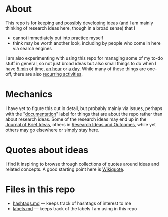 # About

This repo is for keeping and possibly developing ideas (and I am mainly thinking of research ideas here, though in a broad sense) that I 
* cannot immediately put into practice myself
* think may be worth another look, including by people who come in here via search engines

I am also experimenting with using this repo for managing some of my to-do stuff in general, so not just broad ideas but also small things to do when I have [5 min](https://github.com/Daniel-Mietchen/ideas/issues?q=is%3Aissue+is%3Aopen+label%3A5min) of time, [an hour](https://github.com/Daniel-Mietchen/ideas/issues?q=is%3Aissue+is%3Aopen+label%3A1h) or [a day](https://github.com/Daniel-Mietchen/ideas/issues?q=is%3Aissue+is%3Aopen+label%3A1day). While many of these things are one-off, there are also [recurring activities](https://github.com/Daniel-Mietchen/ideas/issues?q=is%3Aopen+sort%3Acreated-asc+label%3Arecurring).

# Mechanics

I have yet to figure this out in detail, but probably mainly via issues, perhaps with the "[documentation](https://github.com/Daniel-Mietchen/ideas/issues?q=is%3Aissue+is%3Aopen+label%3Adocumentation)" label for things that are about the repo rather than about research ideas. Some of the research ideas may end up in the [Journal of Brief Ideas](http://beta.briefideas.org/), others in [Research Ideas and Outcomes](http://riojournal.com/browse_journal_articles.php?form_name=filter_articles&selfurl=&backurl=&sortby=0&journal_id=17&search_hidden=&search_in_=0&search_in_hidden=&alerts_subject_cats=&alerts_sdg_cats=&from_date=&to_date=&section_type%5B%5D=179&funding_agency=), while yet others may go elsewhere or simply stay here.

# Quotes about ideas

I find it inspiring to browse through collections of quotes around ideas and related concepts. A good starting point here is [Wikiquote](https://en.wikiquote.org/wiki/Ideas).

# Files in this repo

* [hashtags.md](https://github.com/Daniel-Mietchen/ideas/blob/master/hashtags.md) &mdash; keeps track of hashtags of interest to me
* [labels.md](https://github.com/Daniel-Mietchen/ideas/blob/master/labels.md) &mdash; keeps track of the labels I am using in this repo

